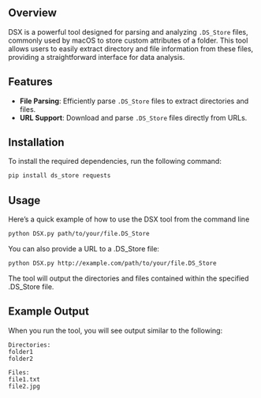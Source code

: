 ## Overview
DSX is a powerful tool designed for parsing and analyzing `.DS_Store` files, commonly used by macOS to store custom attributes of a folder. This tool allows users to easily extract directory and file information from these files, providing a straightforward interface for data analysis.

## Features
- **File Parsing**: Efficiently parse `.DS_Store` files to extract directories and files.
- **URL Support**: Download and parse `.DS_Store` files directly from URLs.

## Installation
To install the required dependencies, run the following command:

```bash
pip install ds_store requests
```

## Usage
Here’s a quick example of how to use the DSX tool from the command line
```bash
python DSX.py path/to/your/file.DS_Store
```
You can also provide a URL to a .DS_Store file:
```bash
python DSX.py http://example.com/path/to/your/file.DS_Store
```
The tool will output the directories and files contained within the specified .DS_Store file.

## Example Output
When you run the tool, you will see output similar to the following:
```
Directories:
folder1
folder2

Files:
file1.txt
file2.jpg
```
